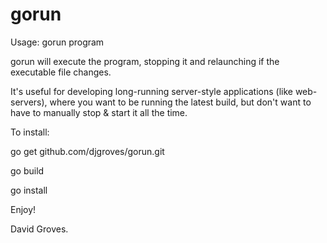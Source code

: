 # gorun

Usage: gorun program

gorun will execute the program, stopping it and relaunching if the executable
file changes.

It's useful for developing long-running server-style applications (like
web-servers), where you want to be running the latest build, but don't want
to have to manually stop & start it all the time.

To install:

  go get github.com/djgroves/gorun.git

  go build

  go install

Enjoy!

David Groves.
